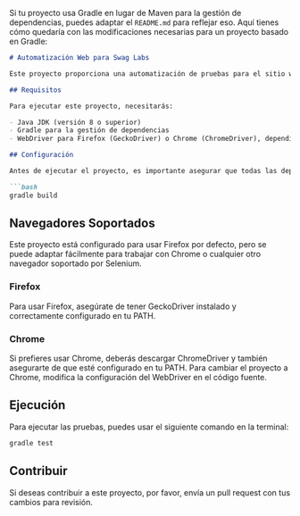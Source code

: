 Si tu proyecto usa Gradle en lugar de Maven para la gestión de dependencias, puedes adaptar el `README.md` para reflejar eso. Aquí tienes cómo quedaría con las modificaciones necesarias para un proyecto basado en Gradle:

```markdown
# Automatización Web para Swag Labs

Este proyecto proporciona una automatización de pruebas para el sitio web [Swag Labs](https://www.saucedemo.com/) utilizando Selenium WebDriver. El objetivo principal es automatizar el proceso de inicio de sesión y la funcionalidad de agregar productos al carrito de compra.

## Requisitos

Para ejecutar este proyecto, necesitarás:

- Java JDK (versión 8 o superior)
- Gradle para la gestión de dependencias
- WebDriver para Firefox (GeckoDriver) o Chrome (ChromeDriver), dependiendo del navegador que prefieras usar.

## Configuración

Antes de ejecutar el proyecto, es importante asegurar que todas las dependencias estén actualizadas. Esto se puede hacer ejecutando el siguiente comando en la terminal:

```bash
gradle build
```

## Navegadores Soportados

Este proyecto está configurado para usar Firefox por defecto, pero se puede adaptar fácilmente para trabajar con Chrome o cualquier otro navegador soportado por Selenium.

### Firefox

Para usar Firefox, asegúrate de tener GeckoDriver instalado y correctamente configurado en tu PATH.

### Chrome

Si prefieres usar Chrome, deberás descargar ChromeDriver y también asegurarte de que esté configurado en tu PATH. Para cambiar el proyecto a Chrome, modifica la configuración del WebDriver en el código fuente.

## Ejecución

Para ejecutar las pruebas, puedes usar el siguiente comando en la terminal:

```bash
gradle test
```

## Contribuir

Si deseas contribuir a este proyecto, por favor, envía un pull request con tus cambios para revisión.

```
